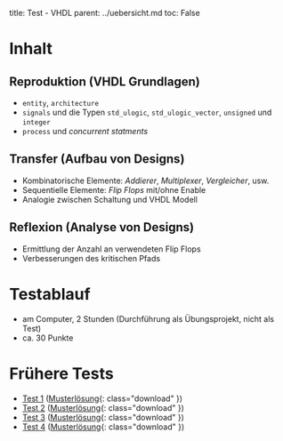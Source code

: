 title: Test - VHDL
parent: ../uebersicht.md
toc: False

# Inhalt
## Reproduktion (VHDL Grundlagen)
* `entity`, `architecture`
* `signals` und die Typen `std_ulogic`, `std_ulogic_vector`, `unsigned` und `integer`
* `process` und *concurrent statments*

## Transfer (Aufbau von Designs)
* Kombinatorische Elemente: *Addierer*, *Multiplexer*, *Vergleicher*, usw.
* Sequentielle Elemente: *Flip Flops* mit/ohne Enable
* Analogie zwischen Schaltung und VHDL Modell

## Reflexion (Analyse von Designs)
* Ermittlung der Anzahl an verwendeten Flip Flops
* Verbesserungen des kritischen Pfads

# Testablauf
* am Computer, 2 Stunden (Durchführung als Übungsprojekt, nicht als Test)
* ca. 30 Punkte 

# Frühere Tests
* [Test 1]({filename}test1.md) ([Musterlösung]({filename}vhdl_test_1_loesung.compress){: class="download" })
* [Test 2]({filename}test2.md) ([Musterlösung]({filename}vhdl_test_2_loesung.compress){: class="download" })
* [Test 3]({filename}test3.md) ([Musterlösung]({filename}vhdl_test_3_loesung.compress){: class="download" })
* [Test 4]({filename}test4.md) ([Musterlösung]({filename}vhdl_test_4_loesung.compress){: class="download" })
